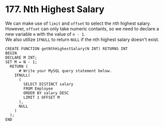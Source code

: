 # 177. Nth Highest Salary

We can make use of `limit` and `offset` to select the nth highest salary.  
However, `offset` can only take numeric contants, so we need to declare a new variable `m` with the value of `n - 1`.  
We also utilize `IFNULL` to return `NULL` if the nth highest salary doesn't exist.  

```
CREATE FUNCTION getNthHighestSalary(N INT) RETURNS INT
BEGIN
DECLARE M INT;
SET M = N - 1;
  RETURN (
      # Write your MySQL query statement below.
    IFNULL(
      (
        SELECT DISTINCT salary
        FROM Employee
        ORDER BY salary DESC
        LIMIT 1 OFFSET M
      ),
      NULL
    )
  );
END
```